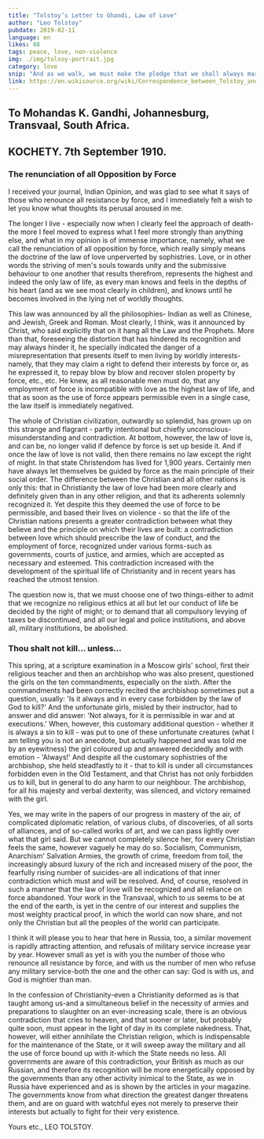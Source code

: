 ```yaml
---
title: "Tolstoy’s Letter to Ghandi, Law of Love"
author: "Leo Tolstoy"
pubdate: 2019-02-11
language: en
likes: 88
tags: peace, love, non-violence
img: ./img/tolsoy-portrait.jpg
category: love
snip: "And as we walk, we must make the pledge that we shall always march ahead. We cannot turn back."
link: https://en.wikisource.org/wiki/Correspondence_between_Tolstoy_and_Gandhi
---
```






## To Mohandas K. Gandhi, Johannesburg, Transvaal, South Africa.
## KOCHETY. 7th September 1910.


### The renunciation of all Opposition by Force

I received your journal, Indian Opinion, and was glad to see what it says of those who renounce all resistance by force, and I immediately felt a wish to let you know what thoughts its perusal aroused in me.

The longer I live - especially now when I clearly feel the approach of death-the more I feel moved to express what I feel more strongly than anything else, and what in my opinion is of immense importance, namely, what we call the renunciation of all opposition by force, which really simply means the doctrine of the law of love unperverted by sophistries. Love, or in other words the striving of men's souls towards unity and the submissive behaviour to one another that results therefrom, represents the highest and indeed the only law of life, as every man knows and feels in the depths of his heart (and as we see most clearly in children), and knows until he becomes involved in the lying net of worldly thoughts.

This law was announced by all the philosophies- Indian as well as Chinese, and Jewish, Greek and Roman. Most clearly, I think, was it announced by Christ, who said explicitly that on it hang all the Law and the Prophets. More than that, foreseeing the distortion that has hindered its recognition and may always hinder it, he specially indicated the danger of a misrepresentation that presents itself to men living by worldly interests- namely, that they may claim a right to defend their interests by force or, as he expressed it, to repay blow by blow and recover stolen property by force, etc., etc. He knew, as all reasonable men must do, that any employment of force is incompatible with love as the highest law of life, and that as soon as the use of force appears permissible even in a single case, the law itself is immediately negatived.

The whole of Christian civilization, outwardly so splendid, has grown up on this strange and flagrant - partly intentional but chiefly unconscious-misunderstanding and contradiction. At bottom, however, the law of love is, and can be, no longer valid if defence by force is set up beside it. And if once the law of love is not valid, then there remains no law except the right of might. In that state Christendom has lived for 1,900 years. Certainly men have always let themselves be guided by force as the main principle of their social order. The difference between the Christian and all other nations is only this: that in Christianity the law of love had been more clearly and definitely given than in any other religion, and that its adherents solemnly recognized it. Yet despite this they deemed the use of force to be permissible, and based their lives on violence - so that the life of the Christian nations presents a greater contradiction between what they believe and the principle on which their lives are built: a contradiction between love which should prescribe the law of conduct, and the employment of force, recognized under various forms-such as governments, courts of justice, and armies, which are accepted as necessary and esteemed. This contradiction increased with the development of the spiritual life of Christianity and in recent years has reached the utmost tension.

The question now is, that we must choose one of two things-either to admit that we recognize no religious ethics at all but let our conduct of life be decided by the right of might; or to demand that all compulsory levying of taxes be discontinued, and all our legal and police institutions, and above all, military institutions, be abolished.

### Thou shalt not kill... unless...

This spring, at a scripture examination in a Moscow girls' school, first their religious teacher and then an archbishop who was also present, questioned the girls on the ten commandments, especially on the sixth. After the commandments had been correctly recited the archbishop sometimes put a question, usually: 'Is it always and in every case forbidden by the law of God to kill?' And the unfortunate girls, misled by their instructor, had to answer and did answer: 'Not always, for it is permissible in war and at executions.' When, however, this customary additional question - whether it is always a sin to kill - was put to one of these unfortunate creatures (what I am telling you is not an anecdote, but actually happened and was told me by an eyewitness) the girl coloured up and answered decidedly and with emotion - 'Always!' And despite all the customary sophistries of the archbishop, she held steadfastly to it - that to kill is under all circumstances forbidden even in the Old Testament, and that Christ has not only forbidden us to kill, but in general to do any harm to our neighbour. The archbishop, for all his majesty and verbal dexterity, was silenced, and victory remained with the girl.

Yes, we may write in the papers of our progress in mastery of the air, of complicated diplomatic relation, of various clubs, of discoveries, of all sorts of alliances, and of so-called works of art, and we can pass lightly over what that girl said. But we cannot completely silence her, for every Christian feels the same, however vaguely he may do so. Socialism, Communism, Anarchism' Salvation Armies, the growth of crime, freedom from toil, the increasingly absurd luxury of the rich and increased misery of the poor, the fearfully rising number of suicides-are all indications of that inner contradiction which must and will be resolved. And, of course, resolved in such a manner that the law of love will be recognized and all reliance on force abandoned. Your work in the Transvaal, which to us seems to be at the end of the earth, is yet in the centre of our interest and supplies the most weighty practical proof, in which the world can now share, and not only the Christian but all the peoples of the world can participate.

I think it will please you to hear that here in Russia, too, a similar movement is rapidly attracting attention, and refusals of military service increase year by year. However small as yet is with you the number of those who renounce all resistance by force, and with us the number of men who refuse any military service-both the one and the other can say: God is with us, and God is mightier than man.

In the confession of Christianity-even a Christianity deformed as is that taught among us-and a simultaneous belief in the necessity of armies and preparations to slaughter on an ever-increasing scale, there is an obvious contradiction that cries to heaven, and that sooner or later, but probably quite soon, must appear in the light of day in its complete nakedness. That, however, will either annihilate the Christian religion, which is indispensable for the maintenance of the State, or it will sweep away the military and all the use of force bound up with it-which the State needs no less. All governments are aware of this contradiction, your British as much as our Russian, and therefore its recognition will be more energetically opposed by the governments than any other activity inimical to the State, as we in Russia have experienced and as is shown by the articles in your magazine. The governments know from what direction the greatest danger threatens them, and are on guard with watchful eyes not merely to preserve their interests but actually to fight for their very existence.

Yours etc., LEO TOLSTOY.

